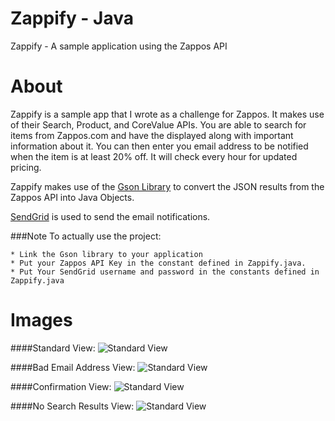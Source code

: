 Zappify - Java
============

Zappify - A sample application using the Zappos API


About
============

Zappify is a sample app that I wrote as a challenge for Zappos.  It makes use of their Search, Product, and CoreValue APIs.  You are able to search for items from Zappos.com and have the displayed along with important information about it.  You can then enter you email address to be notified when the item is at least 20% off.  It will check every hour for updated pricing.

Zappify makes use of the [Gson Library](http://code.google.com/p/google-gson/) to convert the JSON results from the Zappos API into Java Objects.

[SendGrid](www.sendgrid.com) is used to send the email notifications.

###Note
To actually use the project:
 
	* Link the Gson library to your application
 	* Put your Zappos API Key in the constant defined in Zappify.java.
	* Put Your SendGrid username and password in the constants defined in Zappify.java


Images
============


####Standard View:
![Standard View](https://raw.github.com/ianb821/Zappify-Java/master/Zappify%20Images/ZapposItem.jpg)

####Bad Email Address View:
![Standard View](https://raw.github.com/ianb821/Zappify-Java/master/Zappify%20Images/BadEmail.jpg)

####Confirmation View:
![Standard View](https://raw.github.com/ianb821/Zappify-Java/master/Zappify%20Images/Confirmation.jpg)

####No Search Results View:
![Standard View](https://raw.github.com/ianb821/Zappify-Java/master/Zappify%20Images/NoSearchResults.jpg)

